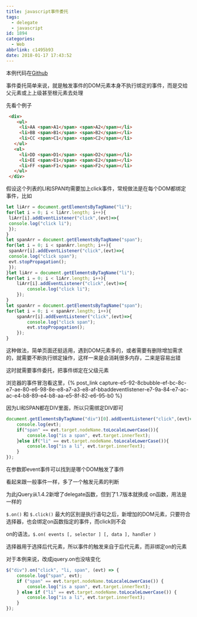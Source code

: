```yaml
---
title: javascript事件委托
tags:
  - delegate
  - javascript
id: 1894
categories:
  - Web
abbrlink: c1495b93
date: 2018-01-17 17:43:52
---
```

本例代码在[Github](https://github.com/think2cat/practice/tree/master/delegate)

事件委托简单来说，就是触发事件的DOM元素本身不执行绑定的事件，而是交给父元素或上上级甚至根元素去处理

先看个例子
```html
 <div>
 	<ul>
     <li>AA <span>A1</span> <span>A2</span></li>
     <li>BB <span>B1</span> <span>B2</span></li>
     <li>CC <span>C1</span> <span>C2</span></li>
   </ul>
   <ul>
     <li>DD <span>D1</span> <span>D2</span></li>
     <li>EE <span>E1</span> <span>E2</span></li>
     <li>FF <span>F1</span> <span>F2</span></li>
   </ul>
 </div>
 ```
 <!-- more -->
假设这个列表的LI和SPAN均需要加上click事件，常规做法是在每个DOM都绑定事件，比如
```js
let liArr = document.getElementsByTagName("li");
for(let i = 0; i < liArr.length; i++){
 liArr[i].addEventListener("click",(evt)=>{
 console.log("click li");
 });
}
let spanArr = document.getElementsByTagName("span");
for(let i = 0; i < spanArr.length; i++){
 spanArr[i].addEventListener("click",(evt)=>{
 console.log("click span");
 evt.stopPropagation();
 });
}let liArr = document.getElementsByTagName("li");
for(let i = 0; i < liArr.length; i++){
	liArr[i].addEventListener("click",(evt)=>{
		console.log("click li");
	});
}
let spanArr = document.getElementsByTagName("span");
for(let i = 0; i < spanArr.length; i++){
	spanArr[i].addEventListener("click",(evt)=>{
		console.log("click span");
		evt.stopPropagation();
	});
}
```
这种做法，简单页面还挺适用，遇到DOM元素多的，或者需要有删除增加需求的，就需要不断执行绑定操作，这样一来是会消耗很多内存，二来是容易出错

这时就需要事件委托，把事件绑定在父级元素

浏览器的事件冒泡看这里，{% post_link capture-e5-92-8cbubble-ef-bc-8c-e7-ae-80-e6-98-8e-e8-a7-a3-e8-af-bbaddeventlistener-e7-9a-84-e7-ac-ac-e4-b8-89-e4-b8-aa-e5-8f-82-e6-95-b0 %}

因为LI和SPAN都在DIV里面，所以只需绑定DIV即可
```js
document.getElementsByTagName("div")[0].addEventListener("click",(evt)=>{
 	console.log(evt);
 	if("span" == evt.target.nodeName.toLocaleLowerCase()){
 		console.log("is a span", evt.target.innerText);
 	}else if("li" == evt.target.nodeName.toLocaleLowerCase()){
 		console.log("is a li", evt.target.innerText);
 	}
});
```
在参数即event事件可以找到是哪个DOM触发了事件

看起来跟一般事件一样，多了一个触发元素的判断

为此jQuery从1.4.2新增了delegate函数，但到了1.7版本就换成 on函数，用法是一样的

```$.on()``` 和 ```$.click()``` 最大的区别是执行语句之后，新增加的DOM元素，只要符合选择器，也会绑定on函数指定的事件，而click则不会

on的语法，```$.on( events [, selector ] [, data ], handler )```

选择器用于选择后代元素，所以事件的触发来自于后代元素，而非绑定on的元素

对于本例来说，改成jquery.on也没啥变化

```js
$("div").on("click", "li, span", (evt) => {
	console.log("span", evt);
	if ("span" == evt.target.nodeName.toLocaleLowerCase()) {
 		console.log("is a span", evt.target.innerText);
 	} else if ("li" == evt.target.nodeName.toLocaleLowerCase()) {
 		console.log("is a li", evt.target.innerText);
 	}
});
```